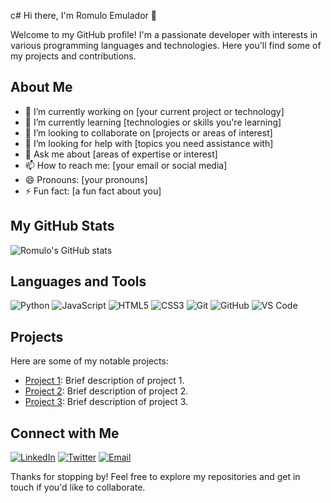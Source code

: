 c# Hi there, I'm Romulo Emulador 👋

Welcome to my GitHub profile! I'm a passionate developer with interests in various programming languages and technologies. Here you'll find some of my projects and contributions.

## About Me

- 🔭 I’m currently working on [your current project or technology]
- 🌱 I’m currently learning [technologies or skills you're learning]
- 👯 I’m looking to collaborate on [projects or areas of interest]
- 🤔 I’m looking for help with [topics you need assistance with]
- 💬 Ask me about [areas of expertise or interest]
- 📫 How to reach me: [your email or social media]
- 😄 Pronouns: [your pronouns]
- ⚡ Fun fact: [a fun fact about you]

## My GitHub Stats

![Romulo's GitHub stats](https://github-readme-stats.vercel.app/api?username=romuloemulador116&show_icons=true&theme=radical)

## Languages and Tools

![Python](https://img.shields.io/badge/-Python-000?&logo=Python)
![JavaScript](https://img.shields.io/badge/-JavaScript-000?&logo=JavaScript)
![HTML5](https://img.shields.io/badge/-HTML5-000?&logo=HTML5)
![CSS3](https://img.shields.io/badge/-CSS3-000?&logo=CSS3)
![Git](https://img.shields.io/badge/-Git-000?&logo=Git)
![GitHub](https://img.shields.io/badge/-GitHub-000?&logo=GitHub)
![VS Code](https://img.shields.io/badge/-VS%20Code-000?&logo=Visual%20Studio%20Code)

## Projects

Here are some of my notable projects:

- [Project 1](link-to-project-1): Brief description of project 1.
- [Project 2](link-to-project-2): Brief description of project 2.
- [Project 3](link-to-project-3): Brief description of project 3.

## Connect with Me

[![LinkedIn](https://img.shields.io/badge/-LinkedIn-000?&logo=LinkedIn)](your-linkedin-profile)
[![Twitter](https://img.shields.io/badge/-Twitter-000?&logo=Twitter)](your-twitter-profile)
[![Email](https://img.shields.io/badge/-Email-000?&logo=Gmail)](mailto:your-email)

Thanks for stopping by! Feel free to explore my repositories and get in touch if you'd like to collaborate.

